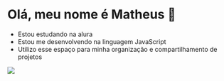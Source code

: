 # Olá, meu nome é Matheus 🖤
 - Estou estudando na alura
 - Estou me desenvolvendo na linguagem JavaScript
 - Utilizo esse espaço para minha organização e compartilhamento de projetos

  ![](https://media1.tenor.com/m/oVqjhn9WWV0AAAAd/cool-fun.gif)
